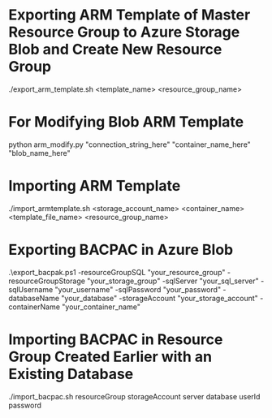 # Exporting ARM Template of Master Resource Group to Azure Storage Blob and Create New Resource Group
./export_arm_template.sh <template_name> <resource_group_name>

# For Modifying Blob ARM Template
 python arm_modify.py "connection_string_here" "container_name_here" "blob_name_here"

# Importing ARM Template
./import_armtemplate.sh <storage_account_name> <container_name> <template_file_name> <resource_group_name>

# Exporting BACPAC in Azure Blob
.\export_bacpak.ps1 -resourceGroupSQL "your_resource_group" -resourceGroupStorage "your_storage_group" -sqlServer "your_sql_server" -sqlUsername "your_username" -sqlPassword "your_password" -databaseName "your_database" -storageAccount "your_storage_account" -containerName "your_container_name"

# Importing BACPAC in Resource Group Created Earlier with an Existing Database
./import_bacpac.sh resourceGroup storageAccount server database userId password

